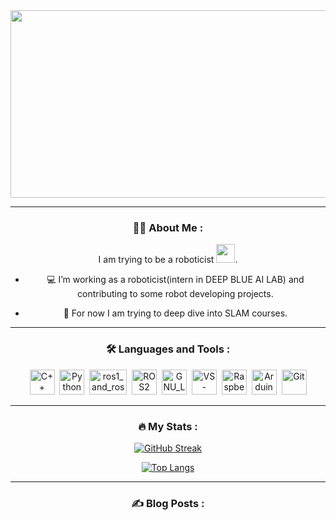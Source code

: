 <div id="header" align="center">
  <img src="https://images6.fanpop.com/image/photos/37100000/Hiro-Hamada-The-Robotics-Prodigy-big-hero-6-37125099-245-150.gif" width="600" height="300"/>
  <!-- <div id="badges">
    <a href="your-linkedin-URL">
      <img src="https://img.shields.io/badge/LinkedIn-blue?style=for-the-badge&logo=linkedin&logoColor=white" alt="LinkedIn Badge"/>
    </a>
    <a href="your-youtube-URL">
      <img src="https://img.shields.io/badge/YouTube-red?style=for-the-badge&logo=youtube&logoColor=white" alt="Youtube Badge"/>
    </a>
    <a href="your-twitter-URL">
      <img src="https://img.shields.io/badge/Twitter-blue?style=for-the-badge&logo=twitter&logoColor=white" alt="Twitter Badge"/>
    </a>
  </div>
  <img src="https://komarev.com/ghpvc/?username=your-github-username&style=flat-square&color=blue" alt=""/>
  <h1>
    hey there
    <img src="https://media.giphy.com/media/hvRJCLFzcasrR4ia7z/giphy.gif" width="30px"/>
  </h1>
</div> -->
  
<!-- <div align="center">
  <img src="https://media.giphy.com/media/dWesBcTLavkZuG35MI/giphy.gif" width="600" height="300"/>
</div> -->

---

### 👨‍💻 About Me :
I am trying to be a roboticist <img src="https://media.giphy.com/media/WUlplcMpOCEmTGBtBW/giphy.gif" width="30">.
- 💻 I’m working as a roboticist(intern in DEEP BLUE AI LAB) and contributing to some robot developing projects.

- 🤖 For now I am trying to deep dive into SLAM courses.

<!-- - :zap: In my free time, I solve problems on GeeksforGeeks and read tech articles. -->

<!-- - :mailbox:How to reach me: [![link_in link](your-linkedin-url) -->

---

### :hammer_and_wrench: Languages and Tools :
<div>
  <img src="https://fgp.dev/static/media/CDevelopmentImg1.7ef6978c.gif" title="C++" alt="C++" width="40" height="40"/>&nbsp;
  <img src="https://media.giphy.com/media/KAq5w47R9rmTuvWOWa/giphy.gif" title="Python" alt="Python" width="40" height="40"/>&nbsp;
  <img src="https://www.theconstructsim.com/wp-content/uploads/2018/12/ros1_vs_ros2.gif" title="ros1_and_ros2" alt="ros1_and_ros2" width="60" height="40"/>&nbsp;
  <img src="https://avatars.githubusercontent.com/u/3979232?s=280&v=4" title="ROS2" alt="ROS2" width="40" height="40"/>&nbsp;
  <img src="https://thumbs.gfycat.com/UnevenSomberGalapagossealion.webp" title="GNU_Linux" alt="GNU_Linux " width="40" height="40"/>&nbsp;
  <!-- <img src="https://github.com/devicons/devicon/blob/master/icons/css3/css3-plain-wordmark.svg"  title="CSS3" alt="CSS" width="40" height="40"/>&nbsp;
  <img src="https://github.com/devicons/devicon/blob/master/icons/html5/html5-original.svg" title="HTML5" alt="HTML" width="40" height="40"/>&nbsp;
  <img src="https://github.com/devicons/devicon/blob/master/icons/javascript/javascript-original.svg" title="JavaScript" alt="JavaScript" width="40" height="40"/>&nbsp;
  <img src="https://github.com/devicons/devicon/blob/master/icons/firebase/firebase-plain-wordmark.svg" title="Firebase" alt="Firebase" width="40" height="40"/>&nbsp;
  <img src="https://github.com/devicons/devicon/blob/master/icons/gatsby/gatsby-original.svg" title="Gatsby"  alt="Gatsby" width="40" height="40"/>&nbsp;-->
  <img src="https://media.giphy.com/media/v1.Y2lkPTc5MGI3NjExOGxlOGQxdnRmY3MzaTcwamQ4YTZlaDl0a3EybWMwNnRqY3QxZ3djYiZlcD12MV9pbnRlcm5hbF9naWZfYnlfaWQmY3Q9Zw/SS8CV2rQdlYNLtBCiF/giphy.gif" title="VS-code"  alt="VS-code" width="40" height="40"/>&nbsp; 
  <img src="http://4.bp.blogspot.com/-ym0yrARj9w8/VRo7_CEhY0I/AAAAAAAAWzc/8YR6_7tP12o/s1600/pilogo.gif" title="Raspberry pi" alt="Raspberry pi" width="40" height="40"/>&nbsp;
  <img src="https://media.giphy.com/media/mFDWuDppjQJjite6FS/giphy.gif" title="Arduino" alt="Arduino" width="40" height="40"/>&nbsp;
  <img src="https://media3.giphy.com/media/CwTvSiWflgCGKgz5eb/giphy.gif?cid=6c09b9528c7wc2cf7vi9c198gxdzxndmvt7zcre11zlfhyni&ep=v1_stickers_related&rid=giphy.gif&ct=s" title="Git" **alt="Git" width="40" height="40"/>
</div>

---

### :fire: My Stats :
[![GitHub Streak](http://github-readme-streak-stats.herokuapp.com?user=Htet-Wai-Yan-HWY&theme=dark&background=000000)](https://git.io/streak-stats)

[![Top Langs](https://github-readme-stats.vercel.app/api/top-langs/?username=Htet-Wai-Yan-HWY&layout=compact&theme=vision-friendly-dark)](https://github.com/anuraghazra/github-readme-stats)

---

### :writing_hand: Blog Posts :
<!-- BLOG-POST-LIST:START -->
<!-- BLOG-POST-LIST:END -->

